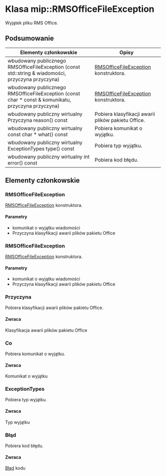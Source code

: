 # <a name="class-miprmsofficefileexception"></a>Klasa mip::RMSOfficeFileException 
Wyjątek pliku RMS Office.
  
## <a name="summary"></a>Podsumowanie
 Elementy członkowskie                        | Opisy                                
--------------------------------|---------------------------------------------
wbudowany publicznego RMSOfficeFileException (const std::string & wiadomości, przyczyna przyczyna)  |  [RMSOfficeFileException](#classmip_1_1_r_m_s_office_file_exception) konstruktora.
wbudowany publicznego RMSOfficeFileException (const char * const & komunikatu, przyczyna przyczyna)  |  [RMSOfficeFileException](#classmip_1_1_r_m_s_office_file_exception) konstruktora.
wbudowany publiczny wirtualny Przyczyna reason() const  |  Pobiera klasyfikacji awarii plików pakietu Office.
wbudowany publiczny wirtualny const char * what() const  |  Pobiera komunikat o wyjątku.
wbudowany publiczny wirtualny ExceptionTypes type() const  |  Pobiera typ wyjątku.
wbudowany publiczny wirtualny int error() const  |  Pobiera kod błędu.
  
## <a name="members"></a>Elementy członkowskie
  
### <a name="rmsofficefileexception"></a>RMSOfficeFileException
[RMSOfficeFileException](#classmip_1_1_r_m_s_office_file_exception) konstruktora.
  
#### <a name="parameters"></a>Parametry
* komunikat o wyjątku wiadomości 
* Przyczyna klasyfikacji awarii plików pakietu Office
  
### <a name="rmsofficefileexception"></a>RMSOfficeFileException
[RMSOfficeFileException](#classmip_1_1_r_m_s_office_file_exception) konstruktora.
  
#### <a name="parameters"></a>Parametry
* komunikat o wyjątku wiadomości 
* Przyczyna klasyfikacji awarii plików pakietu Office
  
### <a name="reason"></a>Przyczyna
Pobiera klasyfikacji awarii plików pakietu Office.
  
#### <a name="returns"></a>Zwraca
Klasyfikacja awarii plików pakietu Office
  
### <a name="what"></a>Co
Pobiera komunikat o wyjątku.
  
#### <a name="returns"></a>Zwraca
Komunikat o wyjątku
  
### <a name="exceptiontypes"></a>ExceptionTypes
Pobiera typ wyjątku.
  
#### <a name="returns"></a>Zwraca
Typ wyjątku
  
### <a name="error"></a>Błąd
Pobiera kod błędu.
  
#### <a name="returns"></a>Zwraca
[Błąd](#classmip_1_1_error) kodu